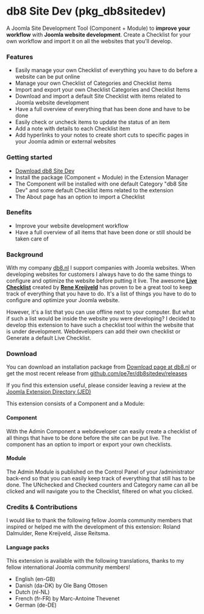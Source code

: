 db8 Site Dev (pkg_db8sitedev)
===============

A Joomla Site Development Tool (Component + Module) to **improve your workflow** with **Joomla website development**.
Create a Checklist for your own workflow and import it on all the websites that you'll develop.

### Features
- Easily manage your own Checklist of everything you have to do before a website can be put online
- Manage your own Checklist of Categories and Checklist items
- Import and export your own Checklist Categories and Checklist Items
- Download and import a default Site Checklist with items related to Joomla website development
- Have a full overview of everything that has been done and have to be done
- Easily check or uncheck items to update the status of an item
- Add a note with details to each Checklist item
- Add hyperlinks to your notes to create short cuts to specific pages in your Joomla admin or external websites

### Getting started
- [Download db8 Site Dev](http://www.db8.nl/en/download/components-download/db8-site-dev)
- Install the package (Component + Module) in the Extension Manager
- The Component will be installed with one default Category "db8 Site Dev" and some default Checklist items related to the extension
- The About page has an option to import a Checklist

### Benefits
- Improve your website development workflow
- Have a full overview of all items that have been done or still should be taken care of

### Background
With my company [db8.nl](http://www.db8.nl) I support companies with Joomla websites.
When developing websites for customers I always have to do the same things to configure and optimize the website before putting it live.
The awesome **[Live Checklist](https://github.com/renekreijveld/livechecklist)** created by
**[Rene Kreijveld](http://www.renekreijveld.nl/)** has proven to be a great tool
to keep track of everything that you have to do. It's a list of things you have to do to configure and optimize your Joomla website.

However, it's a list that you can use offline next to your computer. But what if such a list would be inside the website you were developing?
I decided to develop this extension to have such a checklist tool within the website that is under development.
Webdevelopers can add their own checklist or Generate a default Live Checklist.

### Download
You can download an installation package from [Download page at db8.nl](http://www.db8.nl/en/download/components-download/db8-site-dev)
or get the most recent release from [github.com/pe7er/db8sitedev/releases](https://github.com/pe7er/db8sitedev/releases)

If you find this extension useful, please consider leaving a review at the [Joomla Extension Directory (JED)](http://extensions.joomla.org/extensions/extension/db8-site-dev)

This extension consists of a Component and a Module:

#### Component
With the Admin Component a webdeveloper can easily create a checklist of all things that have to be done before the site can be put live.
The component has an option to import or export your own checklists.

#### Module
The Admin Module is published on the Control Panel of your /administrator back-end so that you can easily keep track of everything that still has to be done.
The UNchecked and Checked counters and Category name can all be clicked and will navigate you to the Checklist, filtered on what you clicked.

### Credits & Contributions
I would like to thank the following fellow Joomla community members that inspired or helped me with the development of this extension:
Roland Dalmulder, Rene Kreijveld, Jisse Reitsma.

#### Language packs
This extension is available with the following translations, thanks to my fellow international Joomla community members!
- English (en-GB)
- Danish (da-DK) by Ole Bang Ottosen
- Dutch (nl-NL)
- French (fr-FR) by Marc-Antoine Thevenet
- German (de-DE)
